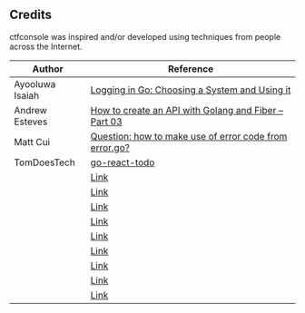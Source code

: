## Credits
ctfconsole was inspired and/or developed using techniques from people across the Internet. 

| Author          | Reference |
| --------------- | --------- |
| Ayooluwa Isaiah | [Logging in Go: Choosing a System and Using it](https://www.honeybadger.io/blog/golang-logging/) |
| Andrew Esteves  | [How to create an API with Golang and Fiber – Part 03](https://blog.bootmind.com/golang/how-to-create-an-api-with-golang-and-fiber-part-03/)
| Matt Cui        | [Question: how to make use of error code from error.go?](https://github.com/mattn/go-sqlite3/issues/244)
| TomDoesTech     | [go-react-todo](https://github.com/TomDoesTech/go-react-todo/blob/main/server/main.go)
|                 | [Link](https://tutorialedge.net/golang/authenticating-golang-rest-api-with-jwts/)
|                 | [Link](https://tutorialedge.net/golang/basic-rest-api-go-fiber/)
|                 | [Link](https://chemidy.medium.com/create-the-smallest-and-secured-golang-docker-image-based-on-scratch-4752223b7324)
|                 | [Link](https://docs.gofiber.io/api/middleware/basicauth/)
|                 | [Link](https://medium.com/@adhtanjung/how-to-build-rest-api-using-go-fiber-gorm-orm-and-postgresql-a454848672a0)
|                 | [Link](https://www.educative.io/answers/what-is-the-golang-function-newtype--startype)
|                 | [Link](https://go.dev/play/p/JJNa0m2_nw)
|                 | [Link](https://dev.to/0xbf/catch-error-when-using-sqlite-in-golang-58nn)
|                 | [Link](https://kenanbek.medium.com/golang-how-to-parse-yaml-file-31b78141bda7)
